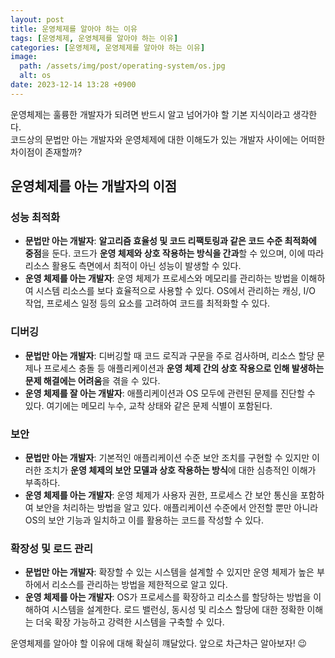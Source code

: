 ```yaml
---
layout: post
title: 운영체제를 알아야 하는 이유
tags: [운영체제, 운영체제를 알아야 하는 이유]
categories: [운영체제, 운영체제를 알아야 하는 이유]
image:
  path: /assets/img/post/operating-system/os.jpg
  alt: os
date: 2023-12-14 13:28 +0900
---
```


운영체제는 훌륭한 개발자가 되려면 반드시 알고 넘어가야 할 기본 지식이라고 생각한다. <br>
코드상의 문법만 아는 개발자와 운영체제에 대한 이해도가 있는 개발자 사이에는 어떠한 차이점이 존재할까?

## 운영체제를 아는 개발자의 이점

### 성능 최적화

- **문법만 아는 개발자**: **알고리즘 효율성 및 코드 리팩토링과 같은 코드 수준 최적화에 중점**을 둔다. 코드가 **운영 체제와 상호 작용하는 방식을 간과**할 수 있으며, 이에 따라 리소스 활용도 측면에서 최적이 아닌 성능이 발생할 수 있다.
- **운영 체제를 아는 개발자**: 운영 체제가 프로세스와 메모리를 관리하는 방법을 이해하여 시스템 리소스를 보다 효율적으로 사용할 수 있다. OS에서 관리하는 캐싱, I/O 작업, 프로세스 일정 등의 요소를 고려하여 코드를 최적화할 수 있다.

### 디버깅

- **문법만 아는 개발자**: 디버깅할 때 코드 로직과 구문을 주로 검사하며, 리소스 할당 문제나 프로세스 충돌 등 애플리케이션과 **운영 체제 간의 상호 작용으로 인해 발생하는 문제 해결에는 어려움**을 겪을 수 있다.
- **운영 체제를 잘 아는 개발자**: 애플리케이션과 OS 모두에 관련된 문제를 진단할 수 있다. 여기에는 메모리 누수, 교착 상태와 같은 문제 식별이 포함된다.

### 보안

- **문법만 아는 개발자**: 기본적인 애플리케이션 수준 보안 조치를 구현할 수 있지만 이러한 조치가 **운영 체제의 보안 모델과 상호 작용하는 방식**에 대한 심층적인 이해가 부족하다.
- **운영 체제를 아는 개발자**: 운영 체제가 사용자 권한, 프로세스 간 보안 통신을 포함하여 보안을 처리하는 방법을 알고 있다. 애플리케이션 수준에서 안전할 뿐만 아니라 OS의 보안 기능과 일치하고 이를 활용하는 코드를 작성할 수 있다.

### 확장성 및 로드 관리

- **문법만 아는 개발자**: 확장할 수 있는 시스템을 설계할 수 있지만 운영 체제가 높은 부하에서 리소스를 관리하는 방법을 제한적으로 알고 있다.
- **운영 체제를 아는 개발자**: OS가 프로세스를 확장하고 리소스를 할당하는 방법을 이해하여 시스템을 설계한다. 로드 밸런싱, 동시성 및 리소스 할당에 대한 정확한 이해는 더욱 확장 가능하고 강력한 시스템을 구축할 수 있다.

운영체제를 알아야 할 이유에 대해 확실히 꺠달았다. 앞으로 차근차근 알아보자! 😉
